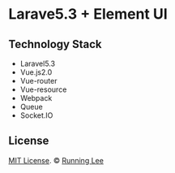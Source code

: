 # Larave5.3 + Element UI

## Technology Stack

* Laravel5.3
* Vue.js2.0
* Vue-router
* Vue-resource
* Webpack
* Queue
* Socket.IO

## License

[MIT License](https://opensource.org/licenses/mit-license.html). ©  [Running Lee](mailto:lihui870920@gmail.com)

